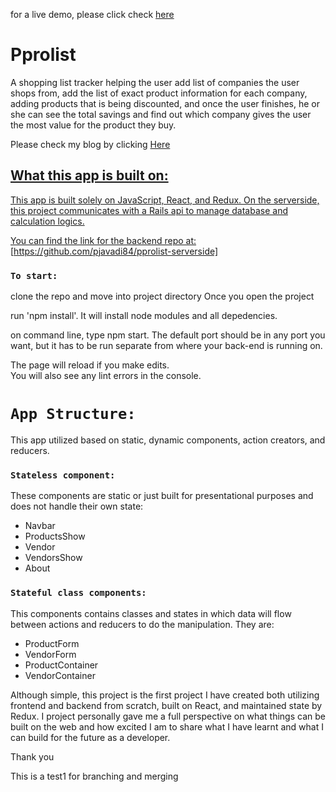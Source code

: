 for a live demo, please click check <a href="https://pprolist-frontend.netlify.app">here</a>

# Pprolist 
A shopping list tracker helping the user add list of companies the user shops from, add the list of exact product information for each company, adding products that is being discounted, and once the user finishes, he or she can see the total savings and find out which company gives the user the most value for the product they buy. 
<!-- <!-- This project was bootstrapped with [Create x/// -->
Please check my blog by clicking <a  href="https://pouya-javadi-resume.medium.com/pprolist-cost-calculation-app-presented-to-you-by-reactjs-powered-by-rails-4ed6ac74eb1a" target="_blank" rel="noreferrer noopener">Here</link>
## What this app is built on:

This app is built solely on JavaScript, React, and Redux. On the serverside, this project communicates with a Rails api to manage database and calculation logics. 

You can find the link for the backend repo at:
[https://github.com/pjavadi84/pprolist-serverside]
### `To start:`

clone the repo and move into project directory
Once you open the project

run 'npm install'. It will install node modules and all depedencies. 

on command line, type npm start. The default port should be in any port you want, but it has to be run separate from where your back-end is running on.


The page will reload if you make edits.\
You will also see any lint errors in the console.

# `App Structure:`

This app utilized based on static, dynamic components, action creators, and reducers.

### `Stateless component:`
These components are static or just built for presentational purposes and does not handle their own state:


- Navbar
- ProductsShow
- Vendor
- VendorsShow
- About

### `Stateful class components:`
This components contains classes and states in which data will flow between actions and reducers to do the manipulation. They are: 

- ProductForm
- VendorForm
- ProductContainer
- VendorContainer


Although simple, this project is the first project I have created both utilizing frontend and backend from scratch, built on React, and maintained state by Redux. I project personally gave me a full perspective on what things can be built on the web and how excited I am to share what I have learnt and what I can build for the future as a developer. 

Thank you

This is a test1 for branching and merging

